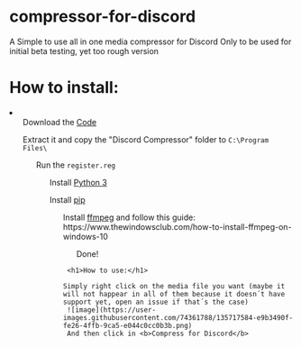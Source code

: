 # compressor-for-discord
 A Simple to use all in one media compressor for Discord
 Only to be used for initial beta testing, yet too rough version
 
 <h1>How to install:</h1>
 
 <li>
 <ol>Download the <a href="/SuperX-dev/compressor-for-discord/archive/refs/heads/beta_0.1.zip">Code</a></ol>
 <ol>Extract it and copy the "Discord Compressor" folder to <code>C:\Program Files\</code>
  <ol>Run the <code>register.reg</code>
   <ol>Install <a href="https://www.python.org/downloads/">Python 3</a> </ol>
   <ol>Install <a href="https://phoenixnap.com/kb/install-pip-windows">pip</a>
    <ol>Install <a href="https://github.com/GyanD/codexffmpeg/releases/download/2021-09-30-git-3ee4502753/ffmpeg-2021-09-30-git-3ee4502753-full_build.zip">ffmpeg</a> and follow this guide: https://www.thewindowsclub.com/how-to-install-ffmpeg-on-windows-10
     <ol>Done!</ol>
     </li>
     
     <h1>How to use:</h1>
     
    Simply right click on the media file you want (maybe it will not happear in all of them because it doesn´t have support yet, open an issue if that´s the case)
     ![image](https://user-images.githubusercontent.com/74361788/135717584-e9b3490f-fe26-4ffb-9ca5-e044c0cc0b3b.png)
     And then click in <b>Compress for Discord</b>
 
